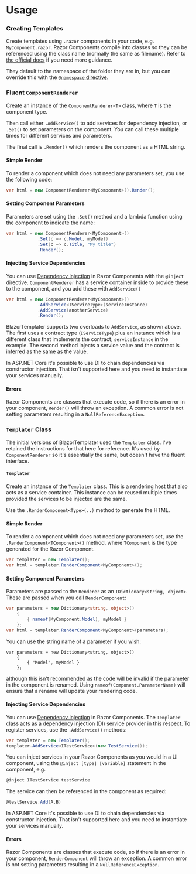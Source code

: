 # Usage

### Creating Templates

Create templates using `.razor` components in your code, e.g. `MyComponent.razor`. Razor Components compile into classes so they can be referenced using the class name (normally the same as filename). Refer to [the official docs](https://docs.microsoft.com/en-us/aspnet/core/blazor/components) if you need more guidance.

They default to the namespace of the folder they are in, but you can override this with the [`@namespace` directive](https://docs.microsoft.com/en-us/aspnet/core/blazor/components/?view=aspnetcore-5.0#namespaces).

### Fluent `ComponentRenderer`

Create an instance of the `ComponentRenderer<T>` class, where `T` is the component type.

Then call either `.AddService()` to add services for dependency injection, or `.Set()` to set parameters on the component. You can call these multiple times for different services and parameters.

The final call is `.Render()` which renders the component as a HTML string.

#### Simple Render
To render a component which does not need any parameters set, you use the following code:
```c#
var html = new ComponentRenderer<MyComponent>().Render();
```
#### Setting Component Parameters

Parameters are set using the `.Set()` method and a lambda function using the component to indicate the name:
```c#
var html = new ComponentRenderer<MyComponent>()
            .Set(c => c.Model, myModel)
            .Set(c => c.Title, "My title")
            .Render();
```
#### Injecting Service Dependencies

You can use [Dependency Injection](https://docs.microsoft.com/en-us/aspnet/core/blazor/fundamentals/dependency-injection) in Razor Components with the `@inject` directive. `ComponentRenderer` has a service container inside to provide these to the component, and you add these with `AddService()`

```c#
var html = new ComponentRenderer<MyComponent>()
            .AddService<IServiceType>(serviceInstance)
            .AddService(anotherService)
            .Render();
```
BlazorTemplater supports two overloads to `AddService`, as shown above. The first uses a contract type (`IServiceType`) plus an instance which is a different class that implements the contract; `serviceInstance` in the example. The second method injects a service value and the contract is inferred as the same as the value.

In ASP.NET Core it's possible to use DI to chain dependencies via constructor injection. That isn't supported here and you need to instantiate your services manually.

#### Errors

Razor Components are classes that execute code, so if there is an error in your component, `Render()` will throw an exception. A common error is not setting parameters resulting in a `NullReferenceException`.

### `Templater` Class

The initial versions of BlazorTemplater used the `Templater` class. I've retained the instructions for that here for reference. It's used by `ComponentRenderer` so it's essentially the same, but doesn't have the fluent interface.

#### `Templater`
Create an instance of the `Templater` class. This is a rendering host that also acts as a service container. This instance can be reused multiple times provided the services to be injected are the same.

Use the `.RenderComponent<Type>(..)` method to generate the HTML.

#### Simple Render
To render a component which does not need any parameters set, use the `.RenderComponent<TComponent>()` method, where `TComponent` is the type generated for the Razor Component.
```c#
var templater = new Templater();
var html = templater.RenderComponent<MyComponent>();
```
#### Setting Component Parameters

Parameters are passed to the `Renderer` as an `IDictionary<string, object>`. These are passed when you call `RenderComponent`:
```c#
var parameters = new Dictionary<string, object>()
    {
        { nameof(MyComponent.Model), myModel }
    };
var html = templater.RenderComponent<MyComponent>(parameters);
```
You can use the string name of a parameter if you wish:
```
var parameters = new Dictionary<string, object>()
    {
        { "Model", myModel }
    };
```
although this isn't recommended as the code will be invalid if the parameter in the component is renamed. Using `nameof(Component.ParameterName)` will ensure that a rename will update your rendering code.

#### Injecting Service Dependencies

You can use [Dependency Injection](https://docs.microsoft.com/en-us/aspnet/core/blazor/fundamentals/dependency-injection) in Razor Components. The `Templater` class acts as a dependency injection (DI) service provider in this respect. To register services, use the `.AddService()` methods:

```c#
var templater = new Templater();
templater.AddService<ITestService>(new TestService());
```

You can inject services in your Razor Components as you would in a UI component, using the `@inject [type] [variable]` statement in the component, e.g.
```c#
@inject ITestService testService
```
The service can then be referenced in the component as required:
```c#
@testService.Add(A,B)
```

In ASP.NET Core it's possible to use DI to chain dependencies via constructor injection. That isn't supported here and you need to instantiate your services manually.

#### Errors

Razor Components are classes that execute code, so if there is an error in your component, `RenderComponent` will throw an exception. A common error is not setting parameters resulting in a `NullReferenceException`.

